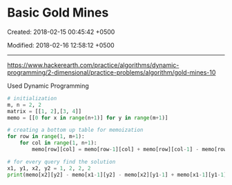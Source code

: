# Basic Gold Mines

Created: 2018-02-15 00:45:42 +0500

Modified: 2018-02-16 12:58:12 +0500

---

<https://www.hackerearth.com/practice/algorithms/dynamic-programming/2-dimensional/practice-problems/algorithm/gold-mines-10>

Used Dynamic Programming

```python
# initialization
m, n = 2, 2
matrix = [[1, 2],[3, 4]]
memo = [[0 for x in range(n+1)] for y in range(m+1)]

# creating a bottom up table for memoization
for row in range(1, m+1):
    for col in range(1, n+1):
        memo[row][col] = memo[row-1][col] + memo[row][col-1] - memo[row-1][col-1] + matrix[row-1][col-1]

# for every query find the solution
x1, y1, x2, y2 = 1, 2, 2, 2
print(memo[x2][y2] - memo[x1-1][y2] - memo[x2][y1-1] + memo[x1-1][y1-1])
```

